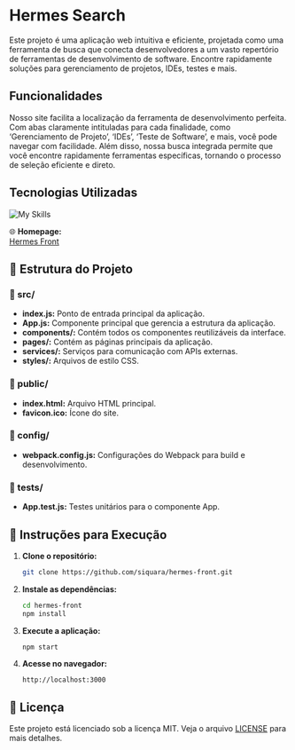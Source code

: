 # Hermes Search
Este projeto é uma aplicação web intuitiva e eficiente, projetada como uma ferramenta de busca que conecta desenvolvedores a um vasto repertório de ferramentas de desenvolvimento de software. Encontre rapidamente soluções para gerenciamento de projetos, IDEs, testes e mais.

## Funcionalidades

Nosso site facilita a localização da ferramenta de desenvolvimento perfeita. Com abas claramente intituladas para cada finalidade, como ‘Gerenciamento de Projeto’, ‘IDEs’, ‘Teste de Software’, e mais, você pode navegar com facilidade. Além disso, nossa busca integrada permite que você encontre rapidamente ferramentas específicas, tornando o processo de seleção eficiente e direto.

## Tecnologias Utilizadas

![My Skills](https://skillicons.dev/icons?i=js,visualstudio,git,github,jest,react,figma)

🌐 **Homepage:**  
[Hermes Front](https://hermesfacs.vercel.app)

## 📂 Estrutura do Projeto

### 📁 src/
- **index.js:** Ponto de entrada principal da aplicação.
- **App.js:** Componente principal que gerencia a estrutura da aplicação.
- **components/:** Contém todos os componentes reutilizáveis da interface.
- **pages/:** Contém as páginas principais da aplicação.
- **services/:** Serviços para comunicação com APIs externas.
- **styles/:** Arquivos de estilo CSS.

### 📁 public/
- **index.html:** Arquivo HTML principal.
- **favicon.ico:** Ícone do site.

### 📁 config/
- **webpack.config.js:** Configurações do Webpack para build e desenvolvimento.

### 📁 tests/
- **App.test.js:** Testes unitários para o componente App.

## 🚀 Instruções para Execução

1. **Clone o repositório:**
   ```bash
   git clone https://github.com/siquara/hermes-front.git
   ```

2. **Instale as dependências:**
   ```bash
   cd hermes-front
   npm install
   ```

3. **Execute a aplicação:**
   ```bash
   npm start
   ```

4. **Acesse no navegador:**
   ```
   http://localhost:3000
   ```

## 📄 Licença
Este projeto está licenciado sob a licença MIT. Veja o arquivo [LICENSE](LICENSE) para mais detalhes.
